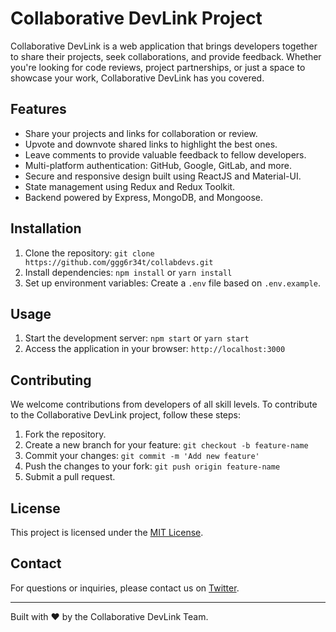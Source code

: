 # Collaborative DevLink Project

<!-- ![Project Logo](logo.png) -->

Collaborative DevLink is a web application that brings developers together to share their projects, seek collaborations, and provide feedback. Whether you're looking for code reviews, project partnerships, or just a space to showcase your work, Collaborative DevLink has you covered.

## Features

- Share your projects and links for collaboration or review.
- Upvote and downvote shared links to highlight the best ones.
- Leave comments to provide valuable feedback to fellow developers.
- Multi-platform authentication: GitHub, Google, GitLab, and more.
- Secure and responsive design built using ReactJS and Material-UI.
- State management using Redux and Redux Toolkit.
- Backend powered by Express, MongoDB, and Mongoose.

## Installation

1. Clone the repository: `git clone https://github.com/ggg6r34t/collabdevs.git`
2. Install dependencies: `npm install` or `yarn install`
3. Set up environment variables: Create a `.env` file based on `.env.example`.

## Usage

1. Start the development server: `npm start` or `yarn start`
2. Access the application in your browser: `http://localhost:3000`

## Contributing

We welcome contributions from developers of all skill levels. To contribute to the Collaborative DevLink project, follow these steps:

1. Fork the repository.
2. Create a new branch for your feature: `git checkout -b feature-name`
3. Commit your changes: `git commit -m 'Add new feature'`
4. Push the changes to your fork: `git push origin feature-name`
5. Submit a pull request.

## License

This project is licensed under the [MIT License](https://opensource.org/license/mit/).

## Contact

For questions or inquiries, please contact us on [Twitter](https://twitter.com/ghyorka).

<!-- contact@collaborative-devlink.com. -->

---

Built with ❤️ by the Collaborative DevLink Team.

